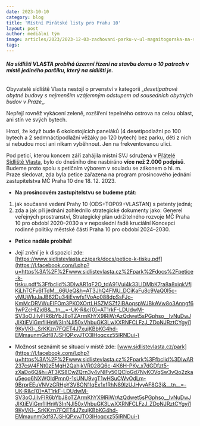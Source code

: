 ```yaml
---
date: 2023-10-10
category: blog
title: 'Místní Pirátské listy pro Prahu 10'
layout: post
author: mediální tým
image: articles/2023/2023-12-03-zachovani-parku-v-ul-magnitogorska-na-sidlisti-vlasta.jpg
tags:
---
```



###### **Na sídlišti VLASTA probíhá územní řízení na stavbu domu o 10 patrech v místě jediného parčíku, který na sídlišti je.**

Obyvatelé sídliště Vlasta nestojí o prvenství v kategorii „_desetipatrové obytné budovy s nejmenším vzájemným odstupem od sousedních obytných budov v Praze_„.

Nepřejí rovněž vykácení zeleně, rozšíření tepelného ostrova na celou oblast, ani stín ve svých bytech.

Hrozí, že když bude 6 okolostojících paneláků (4 desetipodlažní po 100 bytech a 2 sedmnáctipodlažní věžáky po 120 bytech) bez parku, děti z nich si nebudou moci ani nikam vyběhnout. Jen na frekventovanou ulici.

Pod peticí, kterou koncem září zahájila místní SVJ sdružená v  [Přátelé Sídliště Vlasta](https://www.facebook.com/groups/pratelesidlistevlasta/?__cft__[0]=AZX0RneBH4ns97n6lqgbxfYzXUdUTtr00GGWuTq-Uke_tV88Cw9XjALZOfKhPXDTQ-KokW3pHiGVfSmYC_swyLYCqQ_QaVJgiV6qPOvRsYrUdBRai_S1f70C8RGZpasOk382rygJa82P8emUYxsruPpuwpEedYomTq5qdnQlp5578VUaJlc1IrcB9LDgyemA_KA&__tn__=-UK-R), bylo do dnešního dne nasbíráno  **více než 2.000 podpisů**.  
Budeme proto spolu s petičním výborem v souladu se zákonem o hl. m. Praze sledovat, zda byla petice zařazena na program prosincového jednání zastupitelstva MČ Praha 10 dne 18. 12. 2023.

-   **Na prosincovém zastupitelstvu se budeme ptát:**

1.  jak současné vedení Prahy 10 (ODS+TOP09+VLASTAN) s petenty jedná;
2.  zda a jak při jednání zohlednilo strategické dokumenty jako: Generel veřejných prostranství, Strategický plán udržitelného rozvoje MČ Praha 10 pro období 2020–2030 a v neposlední řadě kruciální Koncepci rodinné politiky městské části Praha 10 pro období 2024–2030.

-   **Petice nadále probíhá!**

-   Její znění je k dispozici zde:  [https://www.sidlistevlasta.cz/park/docs/petice-k-tisku.pdf](https://l.facebook.com/l.php?u=https%3A%2F%2Fwww.sidlistevlasta.cz%2Fpark%2Fdocs%2Fpetice-k-tisku.pdf%3Ffbclid%3DIwAR1qF2O_tdA91Vui4k33LIDMbK7ra8a8xiqkVfjKjLhTCFv6fTdM__66UeQ&h=AT3JhQ4FMU_DCiKaFu8c9VaQ0l5c-vMUWIuJaJB62Du34iEvwfs1VoAo088dpSsFJo-KmMcDRVWuEIFOm3PKOXOrtLHSZMSZf2iBAoqspWJBkAVw8o3Anngf61wPZcHIZjdB&__tn__=-UK-R&c[0]=AT1rkF-LDUdwM-SV3oOJiIvFIR6bYbJ8oTZArmKhYX9lRiWrAzQdwet5sPGphso__lvNuDwJJlKtiEViGmflIHnW3InNJl50xVhbuGK3LwXXRNFCLFzJ_ZDoNJRztCYgyj19KyVKl-_SrKKzn7FQET4J7xujKBbKG4hd-EMmaunmGdf87JSHQPxvJTO3lHoqcxz55IRNDui-)
-   Možnost seznámit se situací v místě zde: [www.sidlistevlasta.cz/park](https://l.facebook.com/l.php?u=https%3A%2F%2Fwww.sidlistevlasta.cz%2Fpark%3Ffbclid%3DIwAR237csV4FNt0zEMgH2QahjkVR028Q6c-4K6H-PKy_x7dGDfzt5-zXaDo6Q&h=AT3KS8CwZQrn3y4vNlFv50QCIoGd7NyKOVqSw3vQo2zkau5eoq6NXWOldPmn0-1sUNU9vgT1wHSuCWvOdLm-9BrprEEuVNVzGRHpY3V8ON1IqEx1xfRhN89IzUJHyyAF8G3j&__tn__=-UK-R&c[0]=AT1rkF-LDUdwM-SV3oOJiIvFIR6bYbJ8oTZArmKhYX9lRiWrAzQdwet5sPGphso__lvNuDwJJlKtiEViGmflIHnW3InNJl50xVhbuGK3LwXXRNFCLFzJ_ZDoNJRztCYgyj19KyVKl-_SrKKzn7FQET4J7xujKBbKG4hd-EMmaunmGdf87JSHQPxvJTO3lHoqcxz55IRNDui-)
